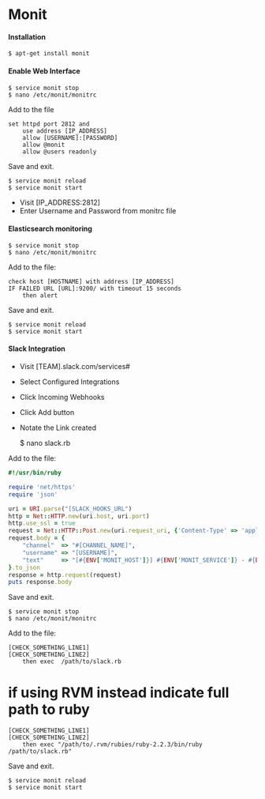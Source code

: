 Monit
=====

#### Installation

	$ apt-get install monit

#### Enable Web Interface

	$ service monit stop
	$ nano /etc/monit/monitrc

Add to the file

	set httpd port 2812 and
	    use address [IP_ADDRESS]
	    allow [USERNAME]:[PASSWORD]
	    allow @monit
	    allow @users readonly

Save and exit. 

	$ service monit reload
	$ service monit start

* Visit [IP_ADDRESS:2812]
* Enter Username and Password from monitrc file


#### Elasticsearch monitoring

	$ service monit stop
	$ nano /etc/monit/monitrc

Add to the file:

	check host [HOSTNAME] with address [IP_ADDRESS]
	IF FAILED URL [URL]:9200/ with timeout 15 seconds
	    then alert 

Save and exit. 

	$ service monit reload
	$ service monit start


#### Slack Integration

* Visit [TEAM].slack.com/services#
* Select Configured Integrations
* Click Incoming Webhooks
* Click Add button
* Notate the Link created

	$ nano slack.rb

Add to the file:

``` ruby
#!/usr/bin/ruby

require 'net/https'
require 'json'

uri = URI.parse("[SLACK_HOOKS_URL")
http = Net::HTTP.new(uri.host, uri.port)
http.use_ssl = true
request = Net::HTTP::Post.new(uri.request_uri, {'Content-Type' => 'application/json'})
request.body = {
    "channel"  => "#[CHANNEL_NAME]",
    "username" => "[USERNAME]",
    "text"     => "[#{ENV['MONIT_HOST']}] #{ENV['MONIT_SERVICE']} - #{ENV['MONIT_DESCRIPTION']}"
}.to_json
response = http.request(request)
puts response.body
```

Save and exit.

	$ service monit stop
	$ nano /etc/monit/monitrc

Add to the file:

	[CHECK_SOMETHING_LINE1]
	[CHECK_SOMETHING_LINE2]
	    then exec  /path/to/slack.rb

# if using RVM instead indicate full path to ruby

	[CHECK_SOMETHING_LINE1]
	[CHECK_SOMETHING_LINE2]
		then exec "/path/to/.rvm/rubies/ruby-2.2.3/bin/ruby /path/to/slack.rb"
	
Save and exit.

	$ service monit reload
	$ service monit start


